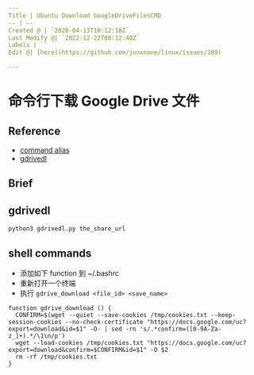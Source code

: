 ```yaml
---
Title | Ubuntu Download GoogleDriveFilesCMD
-- | --
Created @ | `2020-04-13T10:12:18Z`
Last Modify @| `2022-12-22T08:12:48Z`
Labels | ``
Edit @| [here](https://github.com/junxnone/linux/issues/109)

---
```

# 命令行下载 Google Drive 文件

## Reference
- [command alias](https://gist.github.com/iamtekeste/3cdfd0366ebfd2c0d805#gistcomment-2359248)
- [gdrivedl](https://github.com/matthuisman/gdrivedl)


## Brief
## gdrivedl

```
python3 gdrivedl.py the_share_url
```

## shell commands
- 添加如下 function 到 ~/.bashrc
- 重新打开一个终端
- 执行 `gdrive_download <file_id> <save_name>`

```
function gdrive_download () {
  CONFIRM=$(wget --quiet --save-cookies /tmp/cookies.txt --keep-session-cookies --no-check-certificate "https://docs.google.com/uc?export=download&id=$1" -O- | sed -rn 's/.*confirm=([0-9A-Za-z_]+).*/\1\n/p')
  wget --load-cookies /tmp/cookies.txt "https://docs.google.com/uc?export=download&confirm=$CONFIRM&id=$1" -O $2
  rm -rf /tmp/cookies.txt
}
```
